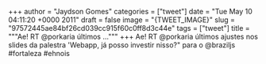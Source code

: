 
+++
author = "Jaydson Gomes"
categories = ["tweet"]
date = "Tue May 10 04:11:20 +0000 2011"
draft = false
image = "{TWEET_IMAGE}"
slug = "97572445ae84bf26cd039cc915f60c0ff8d3c44e"
tags = ["tweet"]
title = """Ae! RT @porkaria últimos ..."""
+++
Ae! RT @porkaria últimos ajustes nos slides da palestra 'Webapp, já posso investir nisso?" para o @braziljs #fortaleza #ehnois
